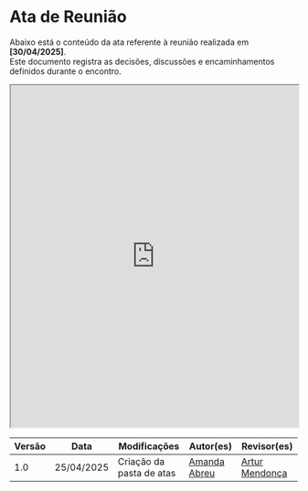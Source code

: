 # Ata de Reunião

Abaixo está o conteúdo da ata referente à reunião realizada em **[30/04/2025]**.  
Este documento registra as decisões, discussões e encaminhamentos definidos durante o encontro.

<iframe src="https://docs.google.com/document/d/1O8787Dj6uvQCGKkYOPLDuo8PC31q385vl2Y-NXLdJx4/preview" width="100%" height="600px"></iframe>

| Versão | Data       | Modificações                                      | Autor(es)     | Revisor(es) |
|--------|------------|---------------------------------------------------|---------------|-------------|
| 1.0    | 25/04/2025 | Criação da pasta de atas  | [Amanda Abreu](https://github.com/Amandaaaaabreu) |  [Artur Mendonça](https://github.com/ArtyMend07) | 


